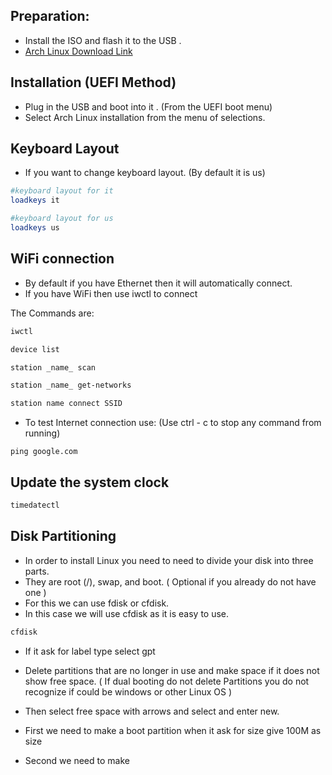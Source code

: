 ## Preparation:

* Install the ISO and flash it to the USB .
* [Arch Linux Download Link](https://archlinux.org/download/)

## Installation (UEFI Method)

* Plug in the USB and boot into it . (From the UEFI boot menu)
* Select Arch Linux installation from the menu of selections.

## Keyboard Layout

* If you want to change keyboard layout. (By default it is us)

```bash
#keyboard layout for it
loadkeys it

#keyboard layout for us
loadkeys us
```

## WiFi connection  

* By default if you have Ethernet then it will automatically connect.
* If you have WiFi then use iwctl to connect

The Commands are:

```bash
iwctl
```

```bash
device list
```

```bash
station _name_ scan
```

```bash
station _name_ get-networks
```

```bash
station name connect SSID
```

* To test Internet connection use: (Use ctrl - c to stop any command from running)

```
ping google.com
```

## Update the system clock

```bash
timedatectl
```
## Disk Partitioning 

* In order to install Linux you need to need to divide your disk into three parts.
* They are root (/), swap, and boot. ( Optional if you already do not  have one )
* For this we can use fdisk or cfdisk. 
* In this case we will use cfdisk as it is easy to use.

```bash
cfdisk
```

* If it ask for label type select gpt
* Delete partitions that are no longer in use and make space if it does not show free space. ( If dual booting do not delete Partitions you do not recognize if could be windows or other Linux OS )
* Then select free space  with arrows and select and enter new.

* First we need to make a boot partition when it ask for size give 100M as size
* Second we need to make 